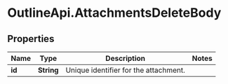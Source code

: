 # OutlineApi.AttachmentsDeleteBody

## Properties
Name | Type | Description | Notes
------------ | ------------- | ------------- | -------------
**id** | **String** | Unique identifier for the attachment. | 
